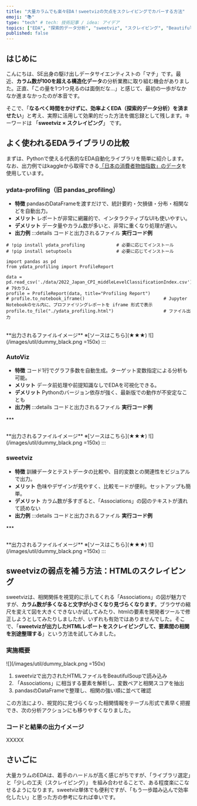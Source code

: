 ```yaml
---
title: "大量カラムでも楽々EDA！sweetvizの欠点をスクレイピングでカバーする方法"
emoji: "📚"
type: "tech" # tech: 技術記事 / idea: アイデア
topics: ["EDA", "探索的データ分析", "sweetviz", "スクレイピング", "BeautifulSoup"]
published: false
---
```

## はじめに
こんにちは、SE出身の駆け出しデータサイエンティストの「マチ」です。最近、**カラム数が100を超える構造化データ**の分析業務に取り組む機会がありました。正直、「この量を1つ1つ見るのは面倒だな…」と感じて、最初の一歩がなかなか進まなかったのが本音です。

そこで、「**なるべく時間をかけずに、効率よくEDA（探索的データ分析）を済ませたい**」と考え、実際に活用して効果的だった方法を備忘録として残します。キーワードは 「**sweetviz × スクレイピング**」 です。



## よく使われるEDAライブラリの比較
まずは、Pythonで使える代表的なEDA自動化ライブラリを簡単に紹介します。なお、出力例ではkaggleから取得できる[「日本の消費者物価指数」のデータ](https://www.kaggle.com/datasets/yutodennou/consumer-price-index-of-japan-by-2022)を使用しています。

### ydata-profiling（旧 pandas_profiling）
- **特徴**
pandasのDataFrameを渡すだけで、統計要約・欠損値・分布・相関などを自動出力。
- **メリット**
レポートが非常に網羅的で、インタラクティブなUIも使いやすい。
- **デメリット**
データ量やカラム数が多いと、非常に重くなり処理が遅い。
- **出力例**
:::details コードと出力されるファイル
**実行コード例**
```py:ipynbファイル（実行時の所要時間：★分程度）
# !pip install ydata_profiling            # 必要に応じてインストール
# !pip install setuptools                 # 必要に応じてインストール

import pandas as pd
from ydata_profiling import ProfileReport

data = pd.read_csv('./data/2022_Japan_CPI_middleLevelClassificationIndex.csv')	# 79カラム
profile = ProfileReport(data, title="Profiling Report")
# profile.to_notebook_iframe()            					# Jupyter Notebookのセル内に、プロファイリングレポートを iframe 形式で表示
profile.to_file("./ydata_profiling.html")					# ファイル出力
```
<br>
**出力されるファイルイメージ**
※[ソースはこちら](★★★)
![](/images/util/dummy_black.png =150x)
:::



### AutoViz
- **特徴**
コード1行でグラフ多数を自動生成。ターゲット変数指定による分析も可能。
- **メリット**
データ前処理や前提知識なしでEDAを可視化できる。
- **デメリット**
Pythonのバージョン依存が強く、最新版での動作が不安定なことも
- **出力例**
:::details コードと出力されるファイル
**実行コード例**
```py:ipynbファイル（実行時の所要時間：★分程度）
★★★
```
<br>
**出力されるファイルイメージ**
※[ソースはこちら](★★★)
![](/images/util/dummy_black.png =150x)
:::



### sweetviz
- **特徴**
訓練データとテストデータの比較や、目的変数との関連性をビジュアルで出力。
- **メリット**
色味やデザインが見やすく、比較モードが便利。セットアップも簡単。
- **デメリット**
カラム数が多すぎると、「Associations」の図のテキストが潰れて読めない
- **出力例**
:::details コードと出力されるファイル
**実行コード例**
```py:ipynbファイル（実行時の所要時間：★分程度）
★★★
```
<br>
**出力されるファイルイメージ**
※[ソースはこちら](★★★)
![](/images/util/dummy_black.png =150x)
:::


## sweetvizの弱点を補う方法：HTMLのスクレイピング
sweetvizは、相関関係を視覚的に示してくれる「Associations」の図が魅力ですが、**カラム数が多くなると文字が小さくなり見づらくなります**。ブラウザの縮尺を変えて図を大きくできないか試してみたり、htmlの要素を開発者ツールで修正しようとしてみたりしましたが、いずれも有効ではありませんでした。そこで、「**sweetvizが出力したHTMLレポートをスクレイピングして、要素間の相関を別途整理する**」という方法を試してみました。

### 実施概要
![](/images/util/dummy_black.png =150x)
1. sweetvizで出力されたHTMLファイルをBeautifulSoupで読み込み
2. 「Associations」に相当する要素を解析し、変数ペアと相関スコアを抽出
3. pandasのDataFrameで整理し、相関の強い順に並べて確認

この方法により、視覚的に見づらくなった相関情報をテーブル形式で素早く把握でき、次の分析アクションにも移りやすくなりました。

### コードと結果の出力イメージ
XXXXX

## さいごに
大量カラムのEDAは、着手のハードルが高く感じがちですが、「ライブラリ選定」と「少しの工夫（スクレイピング）」 を組み合わせることで、ある程度楽にこなせるようになります。sweetviz単体でも便利ですが、「もう一歩踏み込んで効率化したい」と思った方の参考になれば幸いです。

